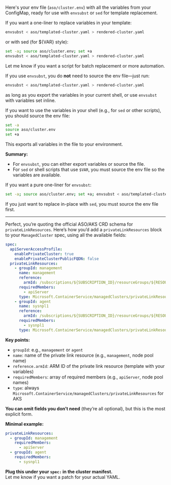 

Here's your env file (`aso/cluster.env`) with all the variables from your ConfigMap, ready for use with `envsubst` or `sed` for template replacement.

If you want a one-liner to replace variables in your template:
```sh
envsubst < aso/templated-cluster.yaml > rendered-cluster.yaml
```
or with sed (for ${VAR} style):
```sh
set -a; source aso/cluster.env; set +a
envsubst < aso/templated-cluster.yaml > rendered-cluster.yaml
```

Let me know if you want a script for batch replacement or more automation.

If you use `envsubst`, you do **not** need to source the env file—just run:
```sh
envsubst < aso/templated-cluster.yaml > rendered-cluster.yaml
```
as long as you export the variables in your current shell, or use `envsubst` with variables set inline.

If you want to use the variables in your shell (e.g., for `sed` or other scripts), you should source the env file:
```sh
set -a
source aso/cluster.env
set +a
```
This exports all variables in the file to your environment.

**Summary:**  
- For `envsubst`, you can either export variables or source the file.
- For `sed` or shell scripts that use `$VAR`, you must source the env file so the variables are available.

If you want a pure one-liner for `envsubst`:
```sh
set -a; source aso/cluster.env; set +a; envsubst < aso/templated-cluster.yaml > rendered-cluster.yaml
```

If you just want to replace in-place with `sed`, you must source the env file first.

---
Perfect, you’re quoting the official ASO/AKS CRD schema for `privateLinkResources`. Here’s how you’d add a `privateLinkResources` block to your `ManagedCluster` spec, using all the available fields:

```yaml
spec:
  apiServerAccessProfile:
    enablePrivateCluster: true
    enablePrivateClusterPublicFQDN: false
  privateLinkResources:
    - groupId: management
      name: management
      reference:
        armId: /subscriptions/${SUBSCRIPTION_ID}/resourceGroups/${RESOURCE_GROUP}/providers/Microsoft.ContainerService/managedClusters/${CLUSTER_NAME}/privateLinkResources/management
      requiredMembers:
        - apiServer
      type: Microsoft.ContainerService/managedClusters/privateLinkResources
    - groupId: agent
      name: sysnpl1
      reference:
        armId: /subscriptions/${SUBSCRIPTION_ID}/resourceGroups/${RESOURCE_GROUP}/providers/Microsoft.ContainerService/managedClusters/${CLUSTER_NAME}/privateLinkResources/agent
      requiredMembers:
        - sysnpl1
      type: Microsoft.ContainerService/managedClusters/privateLinkResources
```

**Key points:**
- `groupId`: e.g., `management` or `agent`
- `name`: name of the private link resource (e.g., `management`, node pool name)
- `reference.armId`: ARM ID of the private link resource (template with your variables)
- `requiredMembers`: array of required members (e.g., `apiServer`, node pool names)
- `type`: always `Microsoft.ContainerService/managedClusters/privateLinkResources` for AKS

**You can omit fields you don’t need** (they’re all optional), but this is the most explicit form.

**Minimal example:**
```yaml
privateLinkResources:
  - groupId: management
    requiredMembers:
      - apiServer
  - groupId: agent
    requiredMembers:
      - sysnpl1
```

**Plug this under your `spec:` in the cluster manifest.**  
Let me know if you want a patch for your actual YAML.
